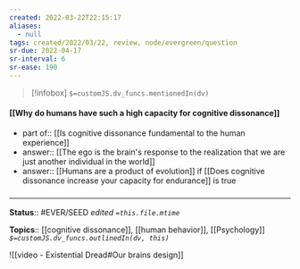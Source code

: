 ```yaml
---
created: 2022-03-22T22:15:17 
aliases:
  - null
tags: created/2022/03/22, review, node/evergreen/question
sr-due: 2022-04-17
sr-interval: 6
sr-ease: 190
---
```

> [!infobox]
`$=customJS.dv_funcs.mentionedIn(dv)`

#### [[Why do humans have such a high capacity for cognitive dissonance]] 

- part of:: [[Is cognitive dissonance fundamental to the human experience]]
- answer:: [[The ego is the brain's response to the realization that we are just another individual in the world]]
- answer:: [[Humans are a product of evolution]] if [[Does cognitive dissonance increase your capacity for endurance]] is true


### <hr class="footnote"/>

**Status**:: #EVER/SEED 
*edited `=this.file.mtime`*

**Topics**:: [[cognitive dissonance]], [[human behavior]], [[Psychology]]
*`$=customJS.dv_funcs.outlinedIn(dv, this)`*

![[video - Existential Dread#Our brains design]]